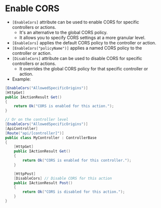 # Enable CORS

- `[EnableCors]` attribute can be used to enable CORS for specific controllers or actions.
  - It's an alternative to the global CORS policy.
  - It allows you to specify CORS settings at a more granular level.
- `[EnableCors]` applies the default CORS policy to the controller or action.
- `[EnableCors("policyName")]` applies a named CORS policy to the controller or action.
- `[DisableCors]` attribute can be used to disable CORS for specific controllers or actions.
  - It overrides the global CORS policy for that specific controller or action.
- Example:

```csharp
[EnableCors("AllowedSpecificOrigins")]
[HttpGet]
public IActionResult Get()
{
    return Ok("CORS is enabled for this action.");
}

// Or on the controller level
[EnableCors("AllowedSpecificOrigins")]
[ApiController]
[Route("api/[controller]")]
public class MyController : ControllerBase
{
    [HttpGet]
    public IActionResult Get()
    {
        return Ok("CORS is enabled for this controller.");
    }

    [HttpPost]
    [DisableCors] // Disable CORS for this action
    public IActionResult Post()
    {
        return Ok("CORS is disabled for this action.");
    }
}
```
